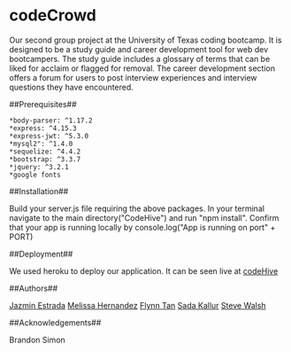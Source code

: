 # codeCrowd

Our second group project at the University of Texas coding bootcamp. It is designed to be a study guide and career development tool for web dev bootcampers. The study guide includes a glossary of terms that can be liked for acclaim or flagged for removal. The career development section offers a forum for users to post interview experiences and interview questions they have encountered.

##Prerequisites##

    *body-parser: ^1.17.2
    *express: ^4.15.3
    *express-jwt: ^5.3.0
    *mysql2": ^1.4.0
    *sequelize: ^4.4.2
    *bootstrap: ^3.3.7
    *jquery: ^3.2.1
    *google fonts

##Installation##

Build your server.js file requiring the above packages. In your terminal navigate to the main directory("CodeHive") and run "npm install".
Confirm that your app is running locally by console.log("App is running on port" + PORT)

##Deployment##

We used heroku to deploy our application. It can be seen live at [codeHive](https://codehive.herokuapp.com/)

##Authors##

[Jazmin Estrada](https://github.com/jazmin10)
[Melissa Hernandez](https://github.com/misshernandez)
[Flynn Tan](https://github.com/sundropgold)
[Sada Kallur](https://githib.com/sadashivakj)
[Steve Walsh](https://github.com/finfischley)

##Acknowledgements##

Brandon Simon
